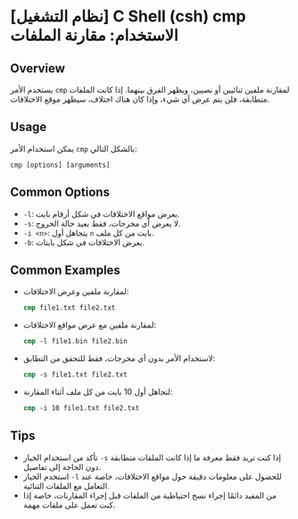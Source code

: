 # [نظام التشغيل] C Shell (csh) cmp الاستخدام: مقارنة الملفات

## Overview
يستخدم الأمر `cmp` لمقارنة ملفين ثنائيين أو نصيين، ويظهر الفرق بينهما. إذا كانت الملفات متطابقة، فلن يتم عرض أي شيء، وإذا كان هناك اختلاف، سيظهر موقع الاختلافات.

## Usage
يمكن استخدام الأمر `cmp` بالشكل التالي:

```
cmp [options] [arguments]
```

## Common Options
- `-l`: يعرض مواقع الاختلافات في شكل أرقام بايت.
- `-s`: لا يعرض أي مخرجات، فقط يعيد حالة الخروج.
- `-i <n>`: يتجاهل أول `n` بايت من كل ملف.
- `-b`: يعرض الاختلافات في شكل بايتات.

## Common Examples
- لمقارنة ملفين وعرض الاختلافات:
    ```csh
    cmp file1.txt file2.txt
    ```

- لمقارنة ملفين مع عرض مواقع الاختلافات:
    ```csh
    cmp -l file1.bin file2.bin
    ```

- لاستخدام الأمر بدون أي مخرجات، فقط للتحقق من التطابق:
    ```csh
    cmp -s file1.txt file2.txt
    ```

- لتجاهل أول 10 بايت من كل ملف أثناء المقارنة:
    ```csh
    cmp -i 10 file1.txt file2.txt
    ```

## Tips
- تأكد من استخدام الخيار `-s` إذا كنت تريد فقط معرفة ما إذا كانت الملفات متطابقة دون الحاجة إلى تفاصيل.
- استخدم الخيار `-l` للحصول على معلومات دقيقة حول مواقع الاختلافات، خاصة عند التعامل مع الملفات الثنائية.
- من المفيد دائمًا إجراء نسخ احتياطية من الملفات قبل إجراء المقارنات، خاصة إذا كنت تعمل على ملفات مهمة.